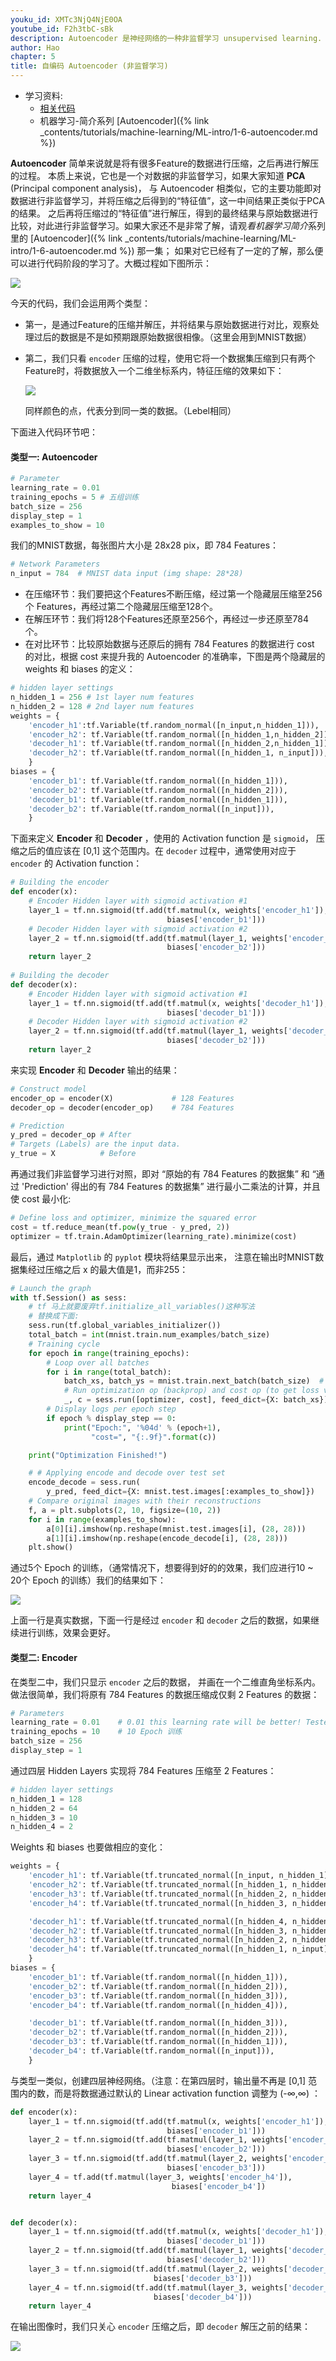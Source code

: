 ```yaml
---
youku_id: XMTc3NjQ4NjE0OA
youtube_id: F2h3tbC-sBk
description: Autoencoder 是神经网络的一种非监督学习 unsupervised learning. 通过压缩再解压的过程只学习整么样重新组合数据. 然后压缩出来的效果就和 PCA 后的效果类似. 这节我们讲两个内容, 一个是观看解压出来的图片和原图片的对比, 一个是看看压缩成2个 features 的样子是怎样, 是什么进行非监督学习的.
author: Hao
chapter: 5
title: 自编码 Autoencoder (非监督学习)
---
```

* 学习资料:
  * [相关代码](https://github.com/MorvanZhou/tutorials/tree/master/tensorflowTUT/tf21_autoencoder)
  * 机器学习-简介系列 [Autoencoder]({% link _contents/tutorials/machine-learning/ML-intro/1-6-autoencoder.md %})

**Autoencoder** 简单来说就是将有很多Feature的数据进行压缩，之后再进行解压的过程。
本质上来说，它也是一个对数据的非监督学习，如果大家知道 **PCA** (Principal component analysis)，
与 Autoencoder 相类似，它的主要功能即对数据进行非监督学习，并将压缩之后得到的“特征值”，这一中间结果正类似于PCA的结果。
之后再将压缩过的“特征值”进行解压，得到的最终结果与原始数据进行比较，对此进行非监督学习。如果大家还不是非常了解，请观*看机器学习简介*系列里的 
[Autoencoder]({% link _contents/tutorials/machine-learning/ML-intro/1-6-autoencoder.md %}) 那一集；
如果对它已经有了一定的了解，那么便可以进行代码阶段的学习了。大概过程如下图所示：

<img class="course-image" src="/static/results/tensorflow/5_11_1.png">

今天的代码，我们会运用两个类型：

- 第一，是通过Feature的压缩并解压，并将结果与原始数据进行对比，观察处理过后的数据是不是如预期跟原始数据很相像。（这里会用到MNIST数据）
- 第二，我们只看 `encoder` 压缩的过程，使用它将一个数据集压缩到只有两个Feature时，将数据放入一个二维坐标系内，特征压缩的效果如下：

  <img class="course-image" src="/static/results/tensorflow/5_11_2.png">

  同样颜色的点，代表分到同一类的数据。（Lebel相同）


下面进入代码环节吧：

#### 类型一: Autoencoder

```python
# Parameter
learning_rate = 0.01
training_epochs = 5 # 五组训练
batch_size = 256
display_step = 1
examples_to_show = 10
```

我们的MNIST数据，每张图片大小是 28x28 pix，即 784 Features：

```python
# Network Parameters
n_input = 784  # MNIST data input (img shape: 28*28)
```

- 在压缩环节：我们要把这个Features不断压缩，经过第一个隐藏层压缩至256个 Features，再经过第二个隐藏层压缩至128个。
- 在解压环节：我们将128个Features还原至256个，再经过一步还原至784个。
- 在对比环节：比较原始数据与还原后的拥有 784 Features 的数据进行 cost 的对比，根据 cost 来提升我的 Autoencoder 的准确率，下图是两个隐藏层的 weights 和 biases 的定义：

```python
# hidden layer settings
n_hidden_1 = 256 # 1st layer num features
n_hidden_2 = 128 # 2nd layer num features
weights = {
	'encoder_h1':tf.Variable(tf.random_normal([n_input,n_hidden_1])),
	'encoder_h2': tf.Variable(tf.random_normal([n_hidden_1,n_hidden_2])),
	'decoder_h1': tf.Variable(tf.random_normal([n_hidden_2,n_hidden_1])),
	'decoder_h2': tf.Variable(tf.random_normal([n_hidden_1, n_input])),
	}
biases = {
	'encoder_b1': tf.Variable(tf.random_normal([n_hidden_1])),
	'encoder_b2': tf.Variable(tf.random_normal([n_hidden_2])),
	'decoder_b1': tf.Variable(tf.random_normal([n_hidden_1])),
	'decoder_b2': tf.Variable(tf.random_normal([n_input])),
	}
```

下面来定义 **Encoder** 和 **Decoder** ，使用的 Activation function 是 `sigmoid`，
压缩之后的值应该在 [0,1] 这个范围内。在 `decoder` 过程中，通常使用对应于 `encoder` 的 Activation function：

```python
# Building the encoder
def encoder(x):
    # Encoder Hidden layer with sigmoid activation #1
    layer_1 = tf.nn.sigmoid(tf.add(tf.matmul(x, weights['encoder_h1']),
                                   biases['encoder_b1']))
    # Decoder Hidden layer with sigmoid activation #2
    layer_2 = tf.nn.sigmoid(tf.add(tf.matmul(layer_1, weights['encoder_h2']),
                                   biases['encoder_b2']))
    return layer_2
    
# Building the decoder
def decoder(x):
    # Encoder Hidden layer with sigmoid activation #1
    layer_1 = tf.nn.sigmoid(tf.add(tf.matmul(x, weights['decoder_h1']),
                                   biases['decoder_b1']))
    # Decoder Hidden layer with sigmoid activation #2
    layer_2 = tf.nn.sigmoid(tf.add(tf.matmul(layer_1, weights['decoder_h2']),
                                   biases['decoder_b2']))
    return layer_2
```

来实现 **Encoder** 和 **Decoder** 输出的结果：

```python
# Construct model
encoder_op = encoder(X) 			# 128 Features
decoder_op = decoder(encoder_op)	# 784 Features

# Prediction
y_pred = decoder_op	# After 
# Targets (Labels) are the input data.
y_true = X			# Before
```

再通过我们非监督学习进行对照，即对 “原始的有 784 Features 的数据集” 和 “通过 'Prediction' 
得出的有 784 Features 的数据集” 进行最小二乘法的计算，并且使 cost 最小化:

```python
# Define loss and optimizer, minimize the squared error
cost = tf.reduce_mean(tf.pow(y_true - y_pred, 2))
optimizer = tf.train.AdamOptimizer(learning_rate).minimize(cost)
```

最后，通过 `Matplotlib` 的 `pyplot` 模块将结果显示出来， 注意在输出时MNIST数据集经过压缩之后 x 的最大值是1，而非255：

```python
# Launch the graph
with tf.Session() as sess:
    # tf 马上就要废弃tf.initialize_all_variables()这种写法
    # 替换成下面:
    sess.run(tf.global_variables_initializer())
    total_batch = int(mnist.train.num_examples/batch_size)
    # Training cycle
    for epoch in range(training_epochs):
        # Loop over all batches
        for i in range(total_batch):
            batch_xs, batch_ys = mnist.train.next_batch(batch_size)  # max(x) = 1, min(x) = 0
            # Run optimization op (backprop) and cost op (to get loss value)
            _, c = sess.run([optimizer, cost], feed_dict={X: batch_xs})
        # Display logs per epoch step
        if epoch % display_step == 0:
            print("Epoch:", '%04d' % (epoch+1),
                  "cost=", "{:.9f}".format(c))

    print("Optimization Finished!")

    # # Applying encode and decode over test set
    encode_decode = sess.run(
        y_pred, feed_dict={X: mnist.test.images[:examples_to_show]})
    # Compare original images with their reconstructions
    f, a = plt.subplots(2, 10, figsize=(10, 2))
    for i in range(examples_to_show):
        a[0][i].imshow(np.reshape(mnist.test.images[i], (28, 28)))
        a[1][i].imshow(np.reshape(encode_decode[i], (28, 28)))
    plt.show()
```

通过5个 Epoch 的训练，（通常情况下，想要得到好的的效果，我们应进行10 ~ 20个 Epoch 的训练）我们的结果如下：

<img class="course-image" src="/static/results/tensorflow/5_11_3.png">

上面一行是真实数据，下面一行是经过 `encoder` 和 `decoder` 之后的数据，如果继续进行训练，效果会更好。

#### 类型二: Encoder

在类型二中，我们只显示 `encoder` 之后的数据， 并画在一个二维直角坐标系内。做法很简单，我们将原有 784 Features 的数据压缩成仅剩 2 Features 的数据：

```python
# Parameters
learning_rate = 0.01    # 0.01 this learning rate will be better! Tested
training_epochs = 10	# 10 Epoch 训练
batch_size = 256
display_step = 1
```

通过四层 Hidden Layers 实现将 784 Features 压缩至 2 Features：

```python
# hidden layer settings
n_hidden_1 = 128
n_hidden_2 = 64
n_hidden_3 = 10
n_hidden_4 = 2
```

Weights 和 biases 也要做相应的变化：

```python
weights = {
    'encoder_h1': tf.Variable(tf.truncated_normal([n_input, n_hidden_1],)),
    'encoder_h2': tf.Variable(tf.truncated_normal([n_hidden_1, n_hidden_2],)),
    'encoder_h3': tf.Variable(tf.truncated_normal([n_hidden_2, n_hidden_3],)),
    'encoder_h4': tf.Variable(tf.truncated_normal([n_hidden_3, n_hidden_4],)),

    'decoder_h1': tf.Variable(tf.truncated_normal([n_hidden_4, n_hidden_3],)),
    'decoder_h2': tf.Variable(tf.truncated_normal([n_hidden_3, n_hidden_2],)),
    'decoder_h3': tf.Variable(tf.truncated_normal([n_hidden_2, n_hidden_1],)),
    'decoder_h4': tf.Variable(tf.truncated_normal([n_hidden_1, n_input],)),
	}
biases = {
    'encoder_b1': tf.Variable(tf.random_normal([n_hidden_1])),
    'encoder_b2': tf.Variable(tf.random_normal([n_hidden_2])),
    'encoder_b3': tf.Variable(tf.random_normal([n_hidden_3])),
    'encoder_b4': tf.Variable(tf.random_normal([n_hidden_4])),

    'decoder_b1': tf.Variable(tf.random_normal([n_hidden_3])),
    'decoder_b2': tf.Variable(tf.random_normal([n_hidden_2])),
    'decoder_b3': tf.Variable(tf.random_normal([n_hidden_1])),
    'decoder_b4': tf.Variable(tf.random_normal([n_input])),
	}
```

与类型一类似，创建四层神经网络。（注意：在第四层时，输出量不再是 [0,1] 范围内的数，而是将数据通过默认的 Linear activation function 调整为 (-∞,∞) ：

```python
def encoder(x):
    layer_1 = tf.nn.sigmoid(tf.add(tf.matmul(x, weights['encoder_h1']),
                                   biases['encoder_b1']))
    layer_2 = tf.nn.sigmoid(tf.add(tf.matmul(layer_1, weights['encoder_h2']),
                                   biases['encoder_b2']))
    layer_3 = tf.nn.sigmoid(tf.add(tf.matmul(layer_2, weights['encoder_h3']),
                                   biases['encoder_b3']))
    layer_4 = tf.add(tf.matmul(layer_3, weights['encoder_h4']),
                                    biases['encoder_b4'])
    return layer_4


def decoder(x):
    layer_1 = tf.nn.sigmoid(tf.add(tf.matmul(x, weights['decoder_h1']),
                                   biases['decoder_b1']))
    layer_2 = tf.nn.sigmoid(tf.add(tf.matmul(layer_1, weights['decoder_h2']),
                                   biases['decoder_b2']))
    layer_3 = tf.nn.sigmoid(tf.add(tf.matmul(layer_2, weights['decoder_h3']),
                                biases['decoder_b3']))
    layer_4 = tf.nn.sigmoid(tf.add(tf.matmul(layer_3, weights['decoder_h4']),
                                biases['decoder_b4']))
    return layer_4
```

在输出图像时，我们只关心 `encoder` 压缩之后，即 `decoder` 解压之前的结果：

<img class="course-image" src="/static/results/tensorflow/5_11_4.png">